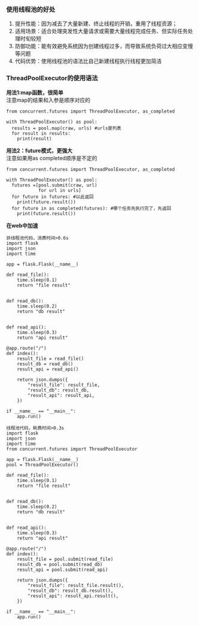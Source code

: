 ### 使用线程池的好处
1. 提升性能：因为减去了大量新建、终止线程的开销，重用了线程资源；
2. 适用场景：适合处理突发性大量请求或需要大量线程完成任务、但实际任务处理时旬较短
3. 防御功能：能有效避免系统因为创建线程过多，而导致系统负荷过大相应变慢等问题
4. 代码优势：使用线程池的语法比自己新建线程执行线程更加简洁

### ThreadPoolExecutor的使用语法
**用法1:map函数，很简单**  
注意map的结果和入参是顺序对应的
```
from concurrent.futures import ThreadPoolExecutor, as_completed

with ThreadPoolExecutor() as pool:
  results = pool.map(craw, urls) #urls是列表
  for result in results:
    print(result)
```
**用法2：future模式，更强大**  
注意如果用as completed顺序是不定的
```
from concurrent.futures import ThreadPoolExecutor, as_completed

with ThreadPoolExecutor() as pool:
  futures =[pool.submit(craw, url)
            for url in urls]
  for future in futures: #以此返回
    print(future.result())
  for future in as completed(futures): #哪个任务先执行完了，先返回
    print(future.result())
```
**在web中加速**  
```
非线程池代码，消费时间>0.6s
import flask
import json
import time

app = flask.Flask(__name__)

def read_file():
    time.sleep(0.1)
    return "file result"


def read_db():
    time.sleep(0.2)
    return "db result"


def read_api():
    time.sleep(0.3)
    return "api result"

@app.route("/")
def index():
    result_file = read_file()
    result_db = read_db()
    result_api = read_api()

    return json.dumps({
        "result_file": result_file,
        "result_db": result_db,
        "result_api": result_api,
    })

if __name__ == "__main__":
    app.run()
```
```
线程池代码，耗费时间>0.3s
import flask
import json
import time
from concurrent.futures import ThreadPoolExecutor

app = flask.Flask(__name__)
pool = ThreadPoolExecutor()

def read_file():
    time.sleep(0.1)
    return "file result"


def read_db():
    time.sleep(0.2)
    return "db result"


def read_api():
    time.sleep(0.3)
    return "api result"

@app.route("/")
def index():
    result_file = pool.submit(read_file)
    result_db = pool.submit(read_db)
    result_api = pool.submit(read_api)

    return json.dumps({
        "result_file": result_file.result(),
        "result_db": result_db.result(),
        "result_api": result_api.result(),
    })

if __name__ == "__main__":
    app.run()
```
